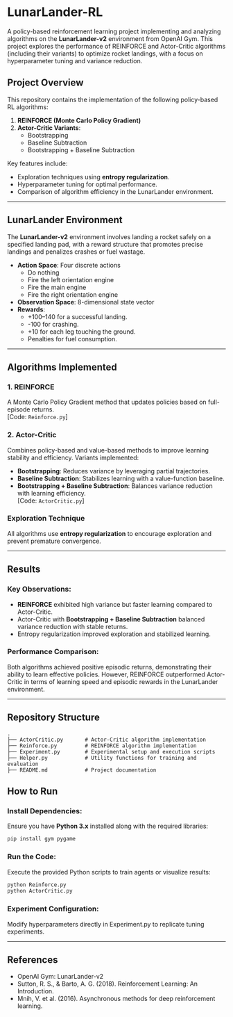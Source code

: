 # LunarLander-RL

A policy-based reinforcement learning project implementing and analyzing algorithms on the **LunarLander-v2** environment from OpenAI Gym. This project explores the performance of REINFORCE and Actor-Critic algorithms (including their variants) to optimize rocket landings, with a focus on hyperparameter tuning and variance reduction.

## Project Overview

This repository contains the implementation of the following policy-based RL algorithms:
1. **REINFORCE (Monte Carlo Policy Gradient)**  
2. **Actor-Critic Variants**:
   - Bootstrapping
   - Baseline Subtraction
   - Bootstrapping + Baseline Subtraction

Key features include:
- Exploration techniques using **entropy regularization**.
- Hyperparameter tuning for optimal performance.
- Comparison of algorithm efficiency in the LunarLander environment.

---

## LunarLander Environment

The **LunarLander-v2** environment involves landing a rocket safely on a specified landing pad, with a reward structure that promotes precise landings and penalizes crashes or fuel wastage.

- **Action Space**: Four discrete actions
  - Do nothing
  - Fire the left orientation engine
  - Fire the main engine
  - Fire the right orientation engine
- **Observation Space**: 8-dimensional state vector
- **Rewards**:
  - +100–140 for a successful landing.
  - -100 for crashing.
  - +10 for each leg touching the ground.
  - Penalties for fuel consumption.

---

## Algorithms Implemented

### 1. REINFORCE
A Monte Carlo Policy Gradient method that updates policies based on full-episode returns.  
[Code: `Reinforce.py`]

### 2. Actor-Critic
Combines policy-based and value-based methods to improve learning stability and efficiency. Variants implemented:
- **Bootstrapping**: Reduces variance by leveraging partial trajectories.
- **Baseline Subtraction**: Stabilizes learning with a value-function baseline.
- **Bootstrapping + Baseline Subtraction**: Balances variance reduction with learning efficiency.  
[Code: `ActorCritic.py`]

### Exploration Technique
All algorithms use **entropy regularization** to encourage exploration and prevent premature convergence.

---

## Results

### Key Observations:
- **REINFORCE** exhibited high variance but faster learning compared to Actor-Critic.
- Actor-Critic with **Bootstrapping + Baseline Subtraction** balanced variance reduction with stable returns.
- Entropy regularization improved exploration and stabilized learning.

### Performance Comparison:
Both algorithms achieved positive episodic returns, demonstrating their ability to learn effective policies. However, REINFORCE outperformed Actor-Critic in terms of learning speed and episodic rewards in the LunarLander environment.

---

## Repository Structure

```plaintext
.
├── ActorCritic.py       # Actor-Critic algorithm implementation
├── Reinforce.py         # REINFORCE algorithm implementation
├── Experiment.py        # Experimental setup and execution scripts
├── Helper.py            # Utility functions for training and evaluation
├── README.md            # Project documentation

```

## How to Run

### Install Dependencies:

Ensure you have **Python 3.x** installed along with the required libraries:

```bash
pip install gym pygame
```

### Run the Code:
Execute the provided Python scripts to train agents or visualize results:

```bash
python Reinforce.py
python ActorCritic.py
```

### Experiment Configuration:
Modify hyperparameters directly in Experiment.py to replicate tuning experiments.

---

## References
- OpenAI Gym: LunarLander-v2
- Sutton, R. S., & Barto, A. G. (2018). Reinforcement Learning: An Introduction.
- Mnih, V. et al. (2016). Asynchronous methods for deep reinforcement learning.


